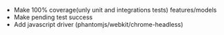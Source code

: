 - Make 100% coverage(unly unit and integrations tests) features/models
- Make pending test success
- Add javascript driver (phantomjs/webkit/chrome-headless)
